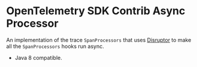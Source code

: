 # OpenTelemetry SDK Contrib Async Processor

An implementation of the trace `SpanProcessors` that uses
[Disruptor](https://github.com/LMAX-Exchange/disruptor) to make all the `SpanProcessors` hooks run
async.

* Java 8 compatible.
